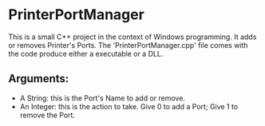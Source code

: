 # PrinterPortManager

This is a small C++ project in the context of Windows programming. It adds or removes Printer's Ports.
The 'PrinterPortManager.cpp' file comes with the code produce either a executable or a DLL. 

## Arguments:
- A String: this is the Port's Name to add or remove. 
- An Integer: this is the action to take. Give 0 to add a Port; Give 1 to remove the Port.  
